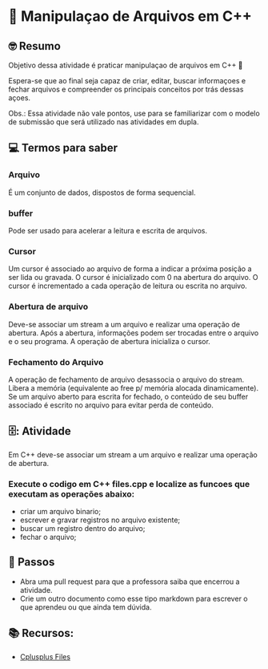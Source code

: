 # :wave: Manipulaçao de Arquivos em C++

## 🤓 Resumo

Objetivo dessa atividade é praticar manipulaçao de arquivos em C++ 🚀

Espera-se que ao final seja capaz de criar, editar, buscar informaçoes e fechar arquivos e compreender os principais conceitos por trás dessas açoes. 

Obs.: Essa atividade não vale pontos, use para se familiarizar com o modelo de submissão que será utilizado nas atividades em dupla.

## 💻 Termos para saber

### Arquivo 
É um conjunto de dados, dispostos de forma sequencial.

### buffer 
Pode ser usado para acelerar a leitura e escrita de arquivos.

### Cursor
Um cursor é associado ao arquivo de forma a indicar a próxima posição a ser lida ou gravada.
O cursor é inicializado com 0 na abertura do arquivo.
O cursor é incrementado a cada operação de leitura ou escrita no arquivo.

### Abertura de arquivo
Deve-se associar um stream a um arquivo e realizar uma operação de abertura. 
Após a abertura, informações podem ser trocadas entre o arquivo e o seu programa. 
A operação de abertura inicializa o cursor.

### Fechamento do Arquivo
A operação de fechamento de arquivo desassocia o arquivo do stream. 
Libera a memória (equivalente ao free p/ memória alocada dinamicamente). 
Se um arquivo aberto para escrita for fechado, o conteúdo de seu buffer associado é escrito no arquivo para evitar perda de conteúdo.

## 🗄: Atividade

Em C++ deve-se associar um stream a um arquivo e realizar uma operação de abertura.

### Execute o codigo em C++ files.cpp e localize as funcoes que executam as operações abaixo:

- criar um arquivo binario;
- escrever e gravar registros no arquivo existente;
- buscar um registro dentro do arquivo;
- fechar o arquivo;

## 📝 Passos

* Abra uma pull request para que a professora saiba que encerrou a atividade.  
* Crie um outro documento como esse tipo markdown para escrever o que aprendeu ou que ainda tem dúvida. 


## 📚  Recursos: 
* [Cplusplus Files](http://www.cplusplus.com/doc/tutorial/files/) 


